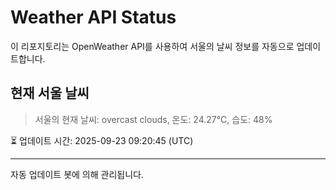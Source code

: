 
# Weather API Status

이 리포지토리는 OpenWeather API를 사용하여 서울의 날씨 정보를 자동으로 업데이트합니다.

## 현재 서울 날씨
> 서울의 현재 날씨: overcast clouds, 온도: 24.27°C, 습도: 48%

⏳ 업데이트 시간: 2025-09-23 09:20:45 (UTC)

---
자동 업데이트 봇에 의해 관리됩니다.
